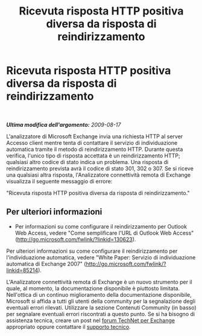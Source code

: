 ﻿---
title: Ricevuta risposta HTTP positiva diversa da risposta di reindirizzamento
TOCTitle: Ricevuta risposta HTTP positiva diversa da risposta di reindirizzamento
ms:assetid: 933f43be-6a74-4d3d-b702-f327d33408f5
ms:mtpsurl: https://technet.microsoft.com/it-it/library/Dd439380(v=EXCHG.80)
ms:contentKeyID: 27341570
ms.date: 10/25/2013
mtps_version: v=EXCHG.80
_tocRel: dd439364(v=exchg.80)/toc.json
ms.translationtype: HT
---

# Ricevuta risposta HTTP positiva diversa da risposta di reindirizzamento

 

_**Ultima modifica dell'argomento:** 2009-08-17_

L'analizzatore di Microsoft Exchange invia una richiesta HTTP al server Accesso client mentre tenta di contattare il servizio di individuazione automatica tramite il metodo di reindirizzamento HTTP. Durante questa verifica, l'unico tipo di risposta accettata è un reindirizzamento HTTP; qualsiasi altro codice di stato indica un problema. Una risposta di reindirizzamento prevista avrà il codice di stato 301, 302 o 307. Se si riceve una qualsiasi altra risposta, l'Analizzatore connettività remota di Exchange visualizza il seguente messaggio di errore:

"Ricevuta risposta HTTP positiva diversa da risposta di reindirizzamento."

## Per ulteriori informazioni

  - Per informazioni su come configurare il reindirizzamento per Outlook Web Access, vedere "Come semplificare l'URL di Outlook Web Access" (<http://go.microsoft.com/fwlink/?linkid=130623>).  

Per ulteriori informazioni su come configurare il reindirizzamento per l'individuazione automatica, vedere "White Paper: Servizio di individuazione automatica di Exchange 2007" (<http://go.microsoft.com/fwlink/?linkid=85214>).

L'Analizzatore connettività remota di Exchange è un nuovo strumento per il quale, al momento, la documentazione disponibile è piuttosto limitata. Nell'ottica di un continuo miglioramento della documentazione disponibile, Microsoft si affida a tutti gli utenti della community per la segnalazione degli eventuali errori rilevati. Utilizzare la sezione Contenuti Community (in basso) per segnalare eventuali errori riscontrati a questo punto. Se si ha bisogno di assistenza tecnica, creare un post nel [forum TechNet per Exchange](http://go.microsoft.com/fwlink/?linkid=73420) appropriato oppure contattare il [supporto tecnico](http://go.microsoft.com/fwlink/?linkid=8158).

